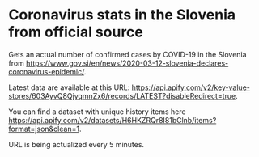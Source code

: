 # Coronavirus stats in the Slovenia from official source
Gets an actual number of confirmed cases by COVID-19 in the Slovenia from https://www.gov.si/en/news/2020-03-12-slovenia-declares-coronavirus-epidemic/.

Latest data are available at this URL: https://api.apify.com/v2/key-value-stores/603AyvQ8QjyqmnZx6/records/LATEST?disableRedirect=true.

You can find a dataset with unique history items here https://api.apify.com/v2/datasets/H6HKZRQr8I81bClnb/items?format=json&clean=1.

URL is being actualized every 5 minutes.